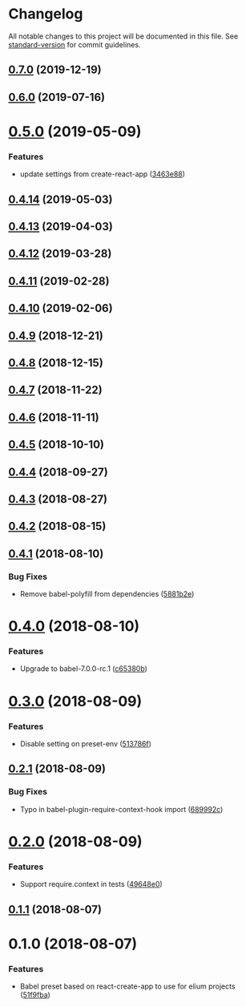 # Changelog

All notable changes to this project will be documented in this file. See [standard-version](https://github.com/conventional-changelog/standard-version) for commit guidelines.

## [0.7.0](https://gitlab.com/elium/product/babel-preset-elium/compare/v0.6.0...v0.7.0) (2019-12-19)



## [0.6.0](http://gitlab.com/elium/product/babel-preset-elium/compare/v0.5.0...v0.6.0) (2019-07-16)



# [0.5.0](http://gitlab.com/elium/product/babel-preset-elium/compare/v0.4.14...v0.5.0) (2019-05-09)


### Features

* update settings from create-react-app ([3463e88](http://gitlab.com/elium/product/babel-preset-elium/commit/3463e88))



## [0.4.14](http://gitlab.com/elium/product/babel-preset-elium/compare/v0.4.13...v0.4.14) (2019-05-03)



## [0.4.13](http://gitlab.com/elium/product/babel-preset-elium/compare/v0.4.12...v0.4.13) (2019-04-03)



## [0.4.12](http://gitlab.com/elium/product/babel-preset-elium/compare/v0.4.11...v0.4.12) (2019-03-28)



## [0.4.11](http://gitlab.com/elium/product/babel-preset-elium/compare/v0.4.10...v0.4.11) (2019-02-28)



<a name="0.4.10"></a>
## [0.4.10](http://gitlab.com/elium/product/babel-preset-elium/compare/v0.4.9...v0.4.10) (2019-02-06)



<a name="0.4.9"></a>
## [0.4.9](http://gitlab.com/elium/product/babel-preset-elium/compare/v0.4.8...v0.4.9) (2018-12-21)



<a name="0.4.8"></a>
## [0.4.8](http://gitlab.com/elium/product/babel-preset-elium/compare/v0.4.7...v0.4.8) (2018-12-15)



<a name="0.4.7"></a>
## [0.4.7](http://gitlab.com/elium/product/babel-preset-elium/compare/v0.4.6...v0.4.7) (2018-11-22)



<a name="0.4.6"></a>
## [0.4.6](http://gitlab.com/elium/product/babel-preset-elium/compare/v0.4.5...v0.4.6) (2018-11-11)



<a name="0.4.5"></a>
## [0.4.5](http://gitlab.com/elium/product/babel-preset-elium/compare/v0.4.4...v0.4.5) (2018-10-10)



<a name="0.4.4"></a>
## [0.4.4](http://gitlab.com/elium/product/babel-preset-elium/compare/v0.4.3...v0.4.4) (2018-09-27)



<a name="0.4.3"></a>
## [0.4.3](http://gitlab.com/elium/product/babel-preset-elium/compare/v0.4.2...v0.4.3) (2018-08-27)



<a name="0.4.2"></a>
## [0.4.2](http://gitlab.com/elium/product/babel-preset-elium/compare/v0.4.1...v0.4.2) (2018-08-15)



<a name="0.4.1"></a>
## [0.4.1](http://gitlab.com/elium/product/babel-preset-elium/compare/v0.4.0...v0.4.1) (2018-08-10)


### Bug Fixes

* Remove babel-polyfill from dependencies ([5881b2e](http://gitlab.com/elium/product/babel-preset-elium/commit/5881b2e))



<a name="0.4.0"></a>
# [0.4.0](http://gitlab.com/elium/product/babel-preset-elium/compare/v0.3.0...v0.4.0) (2018-08-10)


### Features

* Upgrade to babel-7.0.0-rc.1 ([c65380b](http://gitlab.com/elium/product/babel-preset-elium/commit/c65380b))



<a name="0.3.0"></a>
# [0.3.0](http://gitlab.com/elium/product/babel-preset-elium/compare/v0.2.1...v0.3.0) (2018-08-09)


### Features

* Disable  setting on preset-env ([513786f](http://gitlab.com/elium/product/babel-preset-elium/commit/513786f))



<a name="0.2.1"></a>
## [0.2.1](http://gitlab.com/elium/product/babel-preset-elium/compare/v0.2.0...v0.2.1) (2018-08-09)


### Bug Fixes

* Typo in babel-plugin-require-context-hook import ([689992c](http://gitlab.com/elium/product/babel-preset-elium/commit/689992c))



<a name="0.2.0"></a>
# [0.2.0](http://gitlab.com/elium/product/babel-preset-elium/compare/v0.1.1...v0.2.0) (2018-08-09)


### Features

* Support require.context in tests ([49648e0](http://gitlab.com/elium/product/babel-preset-elium/commit/49648e0))



<a name="0.1.1"></a>
## [0.1.1](http://gitlab.com/elium/product/babel-preset-elium/compare/v0.1.0...v0.1.1) (2018-08-07)



<a name="0.1.0"></a>
# 0.1.0 (2018-08-07)


### Features

* Babel preset based on react-create-app to use for elium projects ([51f9fba](http://gitlab.com/elium/product/babel-preset-elium/commit/51f9fba))
